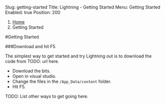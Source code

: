 Slug:  getting-started 
Title:  Lightning - Getting Started
Menu:  Getting Started
Enabled:  true
Position:  200

<ol class="breadcrumb">
  <li><a href="/">Home</a></li>
  <li class="active">Getting Started</li>
</ol>

#Getting Started

###Download and hit F5

The simplest way to get started and try Lightning out is to download the code from TODO:  url here.

* Download the bits.
* Open in visual studio.
* Change the files in the `/App_Data/content` folder.
* Hit F5.

TODO:  List other ways to get going here.
